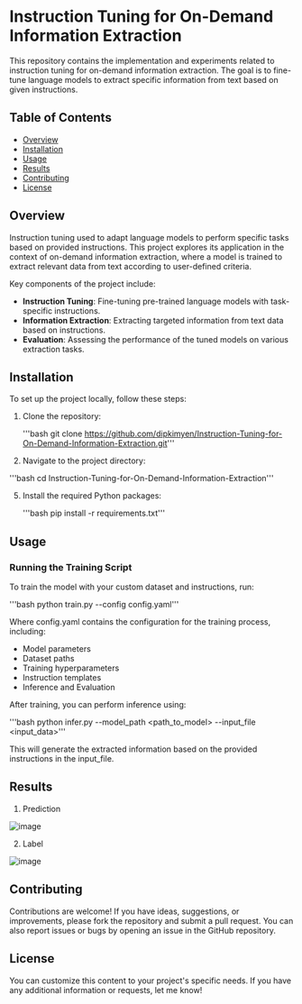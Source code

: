 # Instruction Tuning for On-Demand Information Extraction

This repository contains the implementation and experiments related to instruction tuning for on-demand information extraction. The goal is to fine-tune language models to extract specific information from text based on given instructions.

## Table of Contents

- [Overview](#overview)
- [Installation](#installation)
- [Usage](#usage)
- [Results](#results)
- [Contributing](#contributing)
- [License](#license)

## Overview

Instruction tuning used to adapt language models to perform specific tasks based on provided instructions. This project explores its application in the context of on-demand information extraction, where a model is trained to extract relevant data from text according to user-defined criteria.

Key components of the project include:

- **Instruction Tuning**: Fine-tuning pre-trained language models with task-specific instructions.
- **Information Extraction**: Extracting targeted information from text data based on instructions.
- **Evaluation**: Assessing the performance of the tuned models on various extraction tasks.

## Installation

To set up the project locally, follow these steps:

1. Clone the repository:
   
   '''bash
   git clone https://github.com/dipkimyen/Instruction-Tuning-for-On-Demand-Information-Extraction.git'''
   
3. Navigate to the project directory:
   
  '''bash
  cd Instruction-Tuning-for-On-Demand-Information-Extraction'''
  
5. Install the required Python packages:
   
   '''bash
   pip install -r requirements.txt'''
   

## Usage
### Running the Training Script
To train the model with your custom dataset and instructions, run:

'''bash
python train.py --config config.yaml'''

Where config.yaml contains the configuration for the training process, including:
* Model parameters
* Dataset paths
* Training hyperparameters
* Instruction templates
* Inference and Evaluation
  
After training, you can perform inference using:

'''bash
python infer.py --model_path <path_to_model> --input_file <input_data>'''

This will generate the extracted information based on the provided instructions in the input_file.

## Results
1. Prediction
   
![image](https://github.com/user-attachments/assets/981783c0-6754-4a2a-9d41-d15d7e71cf79)

2. Label
   
![image](https://github.com/user-attachments/assets/b39819b4-733b-4af9-b7ec-5a271cdaf292)

   
## Contributing
Contributions are welcome! If you have ideas, suggestions, or improvements, please fork the repository and submit a pull request. You can also report issues or bugs by opening an issue in the GitHub repository.

## License
You can customize this content to your project's specific needs. If you have any additional information or requests, let me know!
